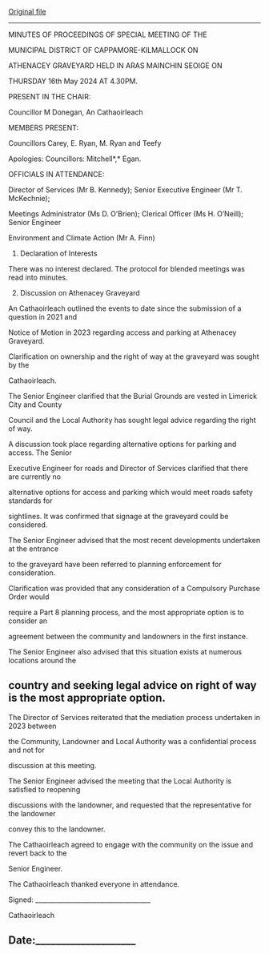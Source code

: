 [Original file](https://www.limerick.ie/sites/default/files/media/documents/2024-07/04-minutes-of-special-meeting-on-athenacey-graveyard_0.pdf)

---
MINUTES OF PROCEEDINGS OF SPECIAL MEETING OF THE

MUNICIPAL DISTRICT OF CAPPAMORE-KILMALLOCK ON

ATHENACEY GRAVEYARD HELD IN ARAS MAINCHIN SEOIGE ON

THURSDAY 16th May 2024 AT 4.30PM.

PRESENT IN THE CHAIR:

Councillor M Donegan, An Cathaoirleach

MEMBERS PRESENT:

Councillors Carey, E. Ryan, M. Ryan and Teefy

Apologies: Councillors: Mitchell*,* Egan.

OFFICIALS IN ATTENDANCE:

Director of Services (Mr B. Kennedy); Senior Executive Engineer (Mr T. McKechnie);

Meetings Administrator (Ms D. O’Brien); Clerical Officer (Ms H. O’Neill); Senior Engineer

Environment and Climate Action (Mr A. Finn)

1. Declaration of Interests

There was no interest declared. The protocol for blended meetings was read into minutes.

2. Discussion on Athenacey Graveyard

An Cathaoirleach outlined the events to date since the submission of a question in 2021 and

Notice of Motion in 2023 regarding access and parking at Athenacey Graveyard.

Clarification on ownership and the right of way at the graveyard was sought by the

Cathaoirleach.

The Senior Engineer clarified that the Burial Grounds are vested in Limerick City and County

Council and the Local Authority has sought legal advice regarding the right of way.

A discussion took place regarding alternative options for parking and access. The Senior

Executive Engineer for roads and Director of Services clarified that there are currently no

alternative options for access and parking which would meet roads safety standards for

sightlines. It was confirmed that signage at the graveyard could be considered.

The Senior Engineer advised that the most recent developments undertaken at the entrance

to the graveyard have been referred to planning enforcement for consideration.

Clarification was provided that any consideration of a Compulsory Purchase Order would

require a Part 8 planning process, and the most appropriate option is to consider an

agreement between the community and landowners in the first instance.

The Senior Engineer also advised that this situation exists at numerous locations around the

country and seeking legal advice on right of way is the most appropriate option.
---
The Director of Services reiterated that the mediation process undertaken in 2023 between

the Community, Landowner and Local Authority was a confidential process and not for

discussion at this meeting.

The Senior Engineer advised the meeting that the Local Authority is satisfied to reopening

discussions with the landowner, and requested that the representative for the landowner

convey this to the landowner.

The Cathaoirleach agreed to engage with the community on the issue and revert back to the

Senior Engineer.

The Cathaoirleach thanked everyone in attendance.

Signed: \_\_\_\_\_\_\_\_\_\_\_\_\_\_\_\_\_\_\_\_\_\_\_\_\_\_\_\_\_\_\_\_\_\_\_\_

Cathaoirleach

Date:\_\_\_\_\_\_\_\_\_\_\_\_\_\_\_\_\_\_\_\_
---
